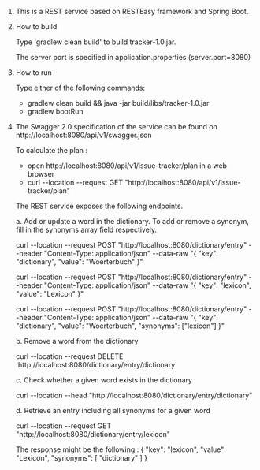 1. This is a REST service based on RESTEasy framework and Spring Boot.

2. How to build

    Type 'gradlew clean build' to build tracker-1.0.jar.

    The server port is specified in application.properties (server.port=8080)

3. How to run

    Type either of the following commands:
      -  gradlew clean build && java -jar build/libs/tracker-1.0.jar
      -  gradlew bootRun

4. The Swagger 2.0 specification of the service can be found on http://localhost:8080/api/v1/swagger.json

    To calculate the plan :
      -  open http://localhost:8080/api/v1/issue-tracker/plan in a web browser
      -  curl --location --request GET "http://localhost:8080/api/v1/issue-tracker/plan"

    The REST service exposes the following endpoints.

    
    a. Add or update a word in the dictionary. 
       To add or remove a synonym, fill in the synonyms array field respectively.
       
      curl --location --request POST "http://localhost:8080/dictionary/entry" --header "Content-Type: application/json" --data-raw "{ \"key\": \"dictionary\", \"value\": \"Woerterbuch\" }"
      
      curl --location --request POST "http://localhost:8080/dictionary/entry" --header "Content-Type: application/json" --data-raw "{ \"key\": \"lexicon\", \"value\": \"Lexicon\" }"
      
      curl --location --request POST "http://localhost:8080/dictionary/entry" --header "Content-Type: application/json" --data-raw "{ \"key\": \"dictionary\", \"value\": \"Woerterbuch\", \"synonyms\": [\"lexicon\"] }"

    b. Remove a word from the dictionary
    
      curl --location --request DELETE 'http://localhost:8080/dictionary/entry/dictionary'

    c. Check whether a given word exists in the dictionary
    
      curl --location --head "http://localhost:8080/dictionary/entry/dictionary"

    d. Retrieve an entry including all synonyms for a given word
    
      curl --location --request GET "http://localhost:8080/dictionary/entry/lexicon"

      The response might be the following :
  {
      "key": "lexicon",
      "value": "Lexicon",
      "synonyms": [
          "dictionary"
      ]
  }
             
